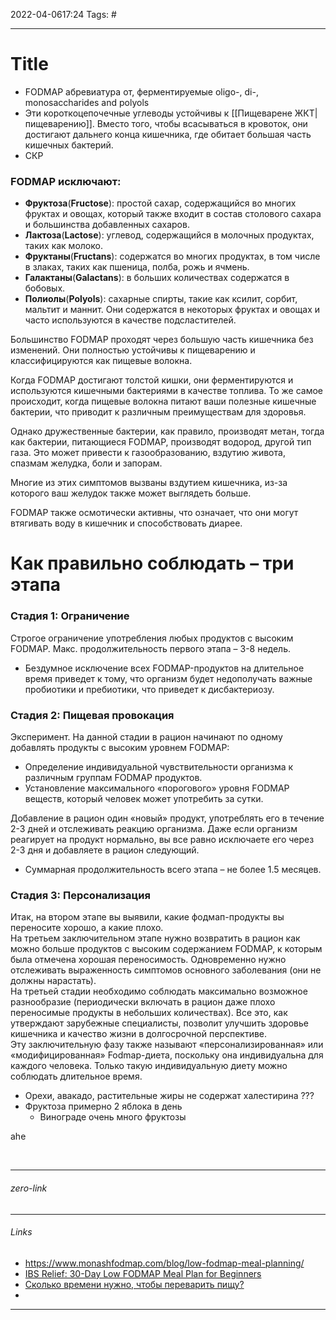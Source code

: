 2022-04-0617:24
Tags: #

---
# Title
- FODMAP абревиатура от, ферментируемые oligo-, di-, monosaccharides and polyols
- Эти короткоцепочечные углеводы устойчивы к [[Пищеварене ЖКТ|пищеварению]]. Вместо того, чтобы всасываться в кровоток, они достигают дальнего конца кишечника, где обитает большая часть кишечных бактерий. 
- СКР

### FODMAP исключают:
- **Фруктоза**(**Fructose**): простой сахар, содержащийся во многих фруктах и овощах, который также входит в состав столового сахара и большинства добавленных сахаров.
- **Лактоза**(**Lactose**): углевод, содержащийся в молочных продуктах, таких как молоко.
- **Фруктаны**(**Fructans**): содержатся во многих продуктах, в том числе в злаках, таких как пшеница, полба, рожь и ячмень.
- **Галактаны**(**Galactans**): в больших количествах содержатся в бобовых.  
- **Полиолы**(**Polyols**): сахарные спирты, такие как ксилит, сорбит, мальтит и маннит. Они содержатся в некоторых фруктах и овощах и часто используются в качестве подсластителей.


Большинство FODMAP проходят через большую часть кишечника без изменений. Они полностью устойчивы к пищеварению и классифицируются как пищевые волокна.

Когда FODMAP достигают толстой кишки, они ферментируются и используются кишечными бактериями в качестве топлива. То же самое происходит, когда пищевые волокна питают ваши полезные кишечные бактерии, что приводит к различным преимуществам для здоровья.

Однако дружественные бактерии, как правило, производят метан, тогда как бактерии, питающиеся FODMAP, производят водород, другой тип газа. Это может привести к газообразованию, вздутию живота, спазмам желудка, боли и запорам.

Многие из этих симптомов вызваны вздутием кишечника, из-за которого ваш желудок также может выглядеть больше.  
  
FODMAP также осмотически активны, что означает, что они могут втягивать воду в кишечник и способствовать диарее.

# Как правильно соблюдать – три этапа
### Стадия 1: Ограничение  
Cтрогое ограничение употребления любых продуктов с высоким FODMAP. Макс. продолжительность первого этапа – 3-8 недель.
- Бездумное исключение всех FODMAP-продуктов на длительное время приведет к тому, что организм будет недополучать важные пробиотики и пребиотики, что приведет к дисбактериозу. 

### Стадия 2: Пищевая провокация  
Эксперимент. На данной стадии в рацион начинают по одному добавлять продукты с высоким уровнем FODMAP:  
- Определение индивидуальной чувствительности организма к различным группам FODMAP продуктов. 
- Установление максимального «порогового» уровня FODMAP веществ, который человек может употребить за сутки.

Добавление в рацион один «новый» продукт, употреблять его в течение 2-3 дней и отслеживать реакцию организма. Даже если организм реагирует на продукт нормально, вы все равно исключаете его через 2-3 дня и добавляете в рацион следующий.  
- Суммарная продолжительность всего этапа – не более 1.5 месяцев.  

### Стадия 3: Персонализация  
Итак, на втором этапе вы выявили, какие фодмап-продукты вы переносите хорошо, а какие плохо.  
На третьем заключительном этапе нужно возвратить в рацион как можно больше продуктов с высоким содержанием FODMAP, к которым была отмечена хорошая переносимость. Одновременно нужно отслеживать выраженность симптомов основного заболевания (они не должны нарастать).  
На третьей стадии необходимо соблюдать максимально возможное разнообразие (периодически включать в рацион даже плохо переносимые продукты в небольших количествах). Все это, как утверждают зарубежные специалисты, позволит улучшить здоровье кишечника и качество жизни в долгосрочной перспективе.  
Эту заключительную фазу также называют «персонализированная» или «модифицированная» Fodmap-диета, поскольку она индивидуальна для каждого человека. Только такую индивидуальную диету можно соблюдать длительное время.  

- Орехи, авакадо, растительные жиры не содержат халестирина ???
- Фруктоза примерно 2 яблока в день
	- Винограде очень много фруктозы


ahe

</br>

---
###### zero-link </br>



---
###### Links 
- https://www.monashfodmap.com/blog/low-fodmap-meal-planning/
- [IBS Relief: 30-Day Low FODMAP Meal Plan for Beginners](https://www.merakilane.com/ibs-relief-30-day-low-fodmap-meal-plan-for-beginners/)
- [Сколько времени нужно, чтобы переварить пищу?](https://www.donat.com/ru/%D1%81%D0%BA%D0%BE%D0%BB%D1%8C%D0%BA%D0%BE-%D0%B2%D1%80%D0%B5%D0%BC%D0%B5%D0%BD%D0%B8-%D0%BD%D1%83%D0%B6%D0%BD%D0%BE-%D1%87%D1%82%D0%BE%D0%B1%D1%8B-%D0%BF%D0%B5%D1%80%D0%B5%D0%B2%D0%B0%D1%80%D0%B8/)
- 


---